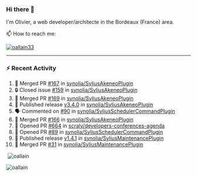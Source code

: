 ### Hi there 👋

I'm Olivier, a web developer/architecte in the Bordeaux (France) area.

📫 How to reach me:

<p> <a href="https://twitter.com/oallain33" target="blank"><img src="https://img.shields.io/twitter/follow/oallain33?logo=twitter&style=for-the-badge" alt="oallain33" /></a> </p>

---

### :zap: Recent Activity

<!--START_SECTION:activity-->
1. 🎉 Merged PR [#167](https://github.com/synolia/SyliusAkeneoPlugin/pull/167) in [synolia/SyliusAkeneoPlugin](https://github.com/synolia/SyliusAkeneoPlugin)
2. 🔒 Closed issue [#159](https://github.com/synolia/SyliusAkeneoPlugin/issues/159) in [synolia/SyliusAkeneoPlugin](https://github.com/synolia/SyliusAkeneoPlugin)
3. 🎉 Merged PR [#169](https://github.com/synolia/SyliusAkeneoPlugin/pull/169) in [synolia/SyliusAkeneoPlugin](https://github.com/synolia/SyliusAkeneoPlugin)
4. 🚀 Published release [v3.4.0](https://github.com/synolia/SyliusAkeneoPlugin/releases/tag/v3.4.0) in [synolia/SyliusAkeneoPlugin](https://github.com/synolia/SyliusAkeneoPlugin)
5. 🗣 Commented on [#90](https://github.com/synolia/SyliusSchedulerCommandPlugin/issues/90#issuecomment-1766594326) in [synolia/SyliusSchedulerCommandPlugin](https://github.com/synolia/SyliusSchedulerCommandPlugin)
6. 🎉 Merged PR [#166](https://github.com/synolia/SyliusAkeneoPlugin/pull/166) in [synolia/SyliusAkeneoPlugin](https://github.com/synolia/SyliusAkeneoPlugin)
7. 💪 Opened PR [#664](https://github.com/scraly/developers-conferences-agenda/pull/664) in [scraly/developers-conferences-agenda](https://github.com/scraly/developers-conferences-agenda)
8. 💪 Opened PR [#89](https://github.com/synolia/SyliusSchedulerCommandPlugin/pull/89) in [synolia/SyliusSchedulerCommandPlugin](https://github.com/synolia/SyliusSchedulerCommandPlugin)
9. 🚀 Published release [v1.4.1](https://github.com/synolia/SyliusMaintenancePlugin/releases/tag/v1.4.1) in [synolia/SyliusMaintenancePlugin](https://github.com/synolia/SyliusMaintenancePlugin)
10. 🎉 Merged PR [#31](https://github.com/synolia/SyliusMaintenancePlugin/pull/31) in [synolia/SyliusMaintenancePlugin](https://github.com/synolia/SyliusMaintenancePlugin)
<!--END_SECTION:activity-->

<p>&nbsp;<img align="center" src="https://github-readme-stats.vercel.app/api?username=oallain&show_icons=true&locale=en" alt="oallain" /></p>

<p><img align="center" src="https://github-readme-streak-stats.herokuapp.com/?user=oallain&" alt="oallain" /></p>

